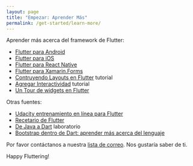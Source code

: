 ```yaml
---
layout: page
title: "Empezar: Aprender Más"
permalink: /get-started/learn-more/
---
```


Aprender más acerca del framework de Flutter:

* [Flutter para Android](/flutter-for-android/)
* [Flutter para iOS](/flutter-for-ios/)
* [Flutter para React Native](/flutter-for-react-native/)
* [Flutter para Xamarin.Forms](/flutter-for-xamarin-forms/)
* [Contruyendo Layouts en Flutter](/tutorials/layout/) tutorial
* [Agregar Interactividad](/tutorials/interactive/) tutorial
* [Un Tour de widgets en Flutter](/widgets-intro/)

Otras fuentes:

* [Udacity entrenamiento en línea para Flutter](https://www.udacity.com/course/build-native-mobile-apps-with-flutter--ud905)
* [Recetario de Flutter](/cookbook/)
* [De Java a Dart](https://codelabs.developers.google.com/codelabs/from-java-to-dart/#0) laboratorio
* [Bootstrap dentro de Dart: aprender más acerca del lenguaje](/bootstrap-into-dart/)

Por favor contáctanos a nuestra [lista de correo][]. Nos gustaría saber de ti.

Happy Fluttering!

[lista de correo]: mailto:flutter-devs-es@googlegroups.com
